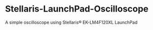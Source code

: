 Stellaris-LaunchPad-Oscilloscope
================================

A simple oscilloscope using Stellaris® EK-LM4F120XL LaunchPad
